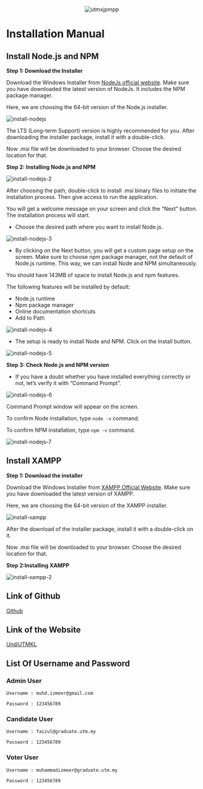 <p align="center" width="100%">
<img src="https://github.com/syiraazhari/SD_SEC01_G04_01/blob/main/public/assets/img/logo-utmxjpmpp.png?raw=true" alt="utmxjpmpp">
</p>

# Installation Manual

## Install Node.js and NPM

**Step 1: Download the Installer**
    
Download the Windows Installer from [NodeJs official website](https://nodejs.org/en/download/). Make sure you have downloaded the latest version of NodeJs. It includes the NPM package manager.

Here, we are choosing the 64-bit version of the Node.js installer.

![install-nodejs](https://github.com/syiraazhari/SD_SEC01_G04_01/blob/main/installation/nodejs/install-nodejs.png?raw=true)
    
The LTS (Long-term Support) version is highly recommended for you. After downloading the installer package, install it with a double-click. 

Now .msi file will be downloaded to your browser. Choose the desired location for that.

**Step 2: Installing Node.js and NPM**

![install-nodejs-2](https://github.com/syiraazhari/SD_SEC01_G04_01/blob/main/installation/nodejs/install-nodejs-2.png?raw=true)

After choosing the path, double-click to install .msi binary files to initiate the installation process. Then give access to run the application.

You will get a welcome message on your screen and click the “Next” button. The installation process will start.

- Choose the desired path where you want to install Node.js.

![install-nodejs-3](https://github.com/syiraazhari/SD_SEC01_G04_01/blob/main/installation/nodejs/install-nodejs-3.png?raw=true)

- By clicking on the Next button, you will get a custom page setup on the screen. Make sure to choose npm package manager, not the default of Node.js runtime. This way, we can install Node and NPM simultaneously.

You should have 143MB of space to install Node.js and npm features.

The following features will be installed by default:

- Node.js runtime
- Npm package manager
- Online documentation shortcuts
- Add to Path

![install-nodejs-4](https://github.com/syiraazhari/SD_SEC01_G04_01/blob/main/installation/nodejs/install-nodejs-4.png?raw=true)

- The setup is ready to install Node and NPM. Click on the Install button.

![install-nodejs-5](https://github.com/syiraazhari/SD_SEC01_G04_01/blob/main/installation/nodejs/install-nodejs-5.png?raw=true)
    
**Step 3: Check Node.js and NPM version**
- If you have a doubt whether you have installed everything correctly or not, let’s verify it with “Command Prompt”.

![install-nodejs-6](https://github.com/syiraazhari/SD_SEC01_G04_01/blob/main/installation/nodejs/install-nodejs-6.png?raw=true)

Command Prompt window will appear on the screen.

To confirm Node installation, type `node -v` command.

To confirm NPM installation, type `npm -v` command.
    
![install-nodejs-7](https://github.com/syiraazhari/SD_SEC01_G04_01/blob/main/installation/nodejs/install-nodejs-7.png?raw=true)

## Install XAMPP

**Step 1: Download the installer**

Download the Windows Installer from [XAMPP Official Website](https://www.apachefriends.org/download.html). Make sure you have downloaded the latest version of XAMPP.

Here, we are choosing the 64-bit version of the XAMPP installer.

![install-xampp](https://github.com/syiraazhari/SD_SEC01_G04_01/blob/main/installation/xampp/install-xampp.png?raw=true)

After the download of the installer package, install it with a double-click on it. 

Now .msi file will be downloaded to your browser. Choose the desired location for that.

**Step 2:Installing XAMPP**

![install-xampp-2](https://github.com/syiraazhari/SD_SEC01_G04_01/blob/main/installation/xampp/install-xampp-2.png?raw=true)





## Link of Github
[Github](https://github.com/syiraazhari/SD_SEC01_G04_01)

## Link of the Website
[UndiUTMKL]()

## List Of Username and Password

### Admin User

    Username : muhd.izmeer@gmail.com

    Password : 123456789

### Candidate User

    Username : faizul@graduate.utm.my

    Password : 123456789

### Voter User

    Username : muhammadizmeer@graduate.utm.my

    Password : 123456789
	

	